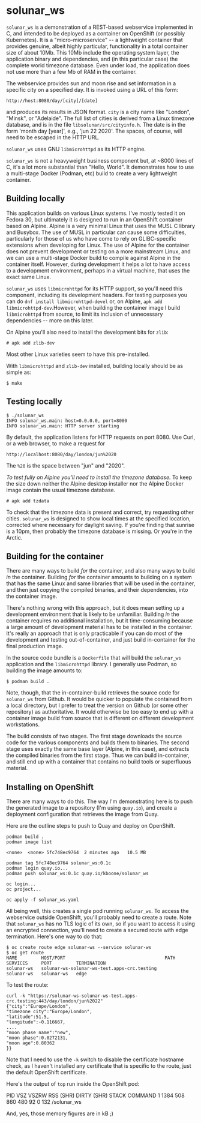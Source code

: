 # solunar\_ws

`solunar_ws` is a demonstration of a REST-based webservice implemented in C,
and intended to be deployed as a container on OpenShift (or possibly
Kubernetes). It is a "micro-microservice" -- a lightweight container that
provides genuine, albeit highly particular, functionality in a total
container size of about 10Mb. This 10Mb include the operating system layer,
the application binary and dependencies, and (in this particular case) the
complete world timezone database. Even under load, the application does not
use more than a few Mb of RAM in the container.

The webservice provides sun and moon rise and set information in a specific
city on a specified day. It is invoked using a URL of this form:

    http://host:8080/day/[city]/[date]

and produces its results in JSON format. `city` is a city name like "London",
"Minsk", or "Adelaide".
The full list of cities is derived from a Linux timezone database, and is in
the file `libsolunar/src/cityinfo.h`. The date is in the form 'month day
[year]', e.g., 'jun 22 2020'. The spaces, of course, will need to be escaped
in the HTTP URL.

`solunar_ws` uses GNU `libmicrohttpd` as its HTTP engine. 

`solunar_ws` is not a heavyweight business component but, at ~8000 lines of
C, it's a lot more substantial than "Hello, World". It demonstrates how to
use a multi-stage Docker (Podman, etc) build to create a very lightweight
container.

## Building locally

This application builds on various Linux systems. I've mostly tested it on
Fedora 30, but ultimately it is designed to run in an OpenShift container
based on Alpine.  Alpine is a very minimal Linux that uses the MUSL C
library and Busybox.  The use of MUSL in particular can cause some
difficulties, particularly for those of us who have come to rely on
GLIBC-specific extensions when developing for Linux. The use of Alpine for
the container does not prevent development or testing on a more mainstream
Linux, and we can use a multi-stage Docker build to compile against Alpine
in the container itself. However, during development it helps a lot to have
access to a development environment, perhaps in a virtual machine, that uses
the exact same Linux.

`solunar_ws` uses `libmicrohttpd` for its HTTP support, so you'll need this
component, including its development headers. For testing purposes you can
do `dnf install libmicrohttpd-devel` or, on Alpine, `apk add
libmicrohttpd-dev`.However, when building the container image I build
`libmicrohttpd` from  source, to limit its inclusion of unnecessary
dependencies -- more on this later.

On Alpine you'll also need to install the development bits for `zlib`:

    # apk add zlib-dev

Most other Linux varieties seem to have this pre-installed.

With `libmicrohttpd` and `zlib-dev` installed, building locally should 
be as simple as:

    $ make

## Testing locally

    $ ./solunar_ws
    INFO solunar_ws.main: host=0.0.0.0, port=8080
    INFO solunar_ws.main: HTTP server starting

By default, the application listens for HTTP requests on port 8080.
Use Curl, or a web browser, to make a request for

    http://localhost:8080/day/london/jun%2020

The `%20` is the space between "jun" and "2020".

*To test fully on Alpine you'll need to install the timezone database.*
To keep the size down neither the Alpine desktop installer nor the Alpine
Docker image contain the usual timezone database. 

    # apk add tzdata

To check that the timezone data is present and correct, try requesting other
cities. `solunar_ws` is designed to show local times at the specified
location, corrected where necessary for daylight saving. If you're finding
that sunrise is a 10pm, then probably the timezone database is missing. Or
you're in the Arctic.

## Building for the container 

There are many ways to build _for_ the container, and also many ways
to build _in_ the container. Building _for_ the container amounts to
building on a system that has the same Linux and same libraries that
will be used in the container, and then just copying the compiled
binaries, and their dependencies, into the container image.

There's nothing wrong with this approach, but it does mean setting up a
development environment that is likely to be unfamiliar. Building _in_ the
container requires no additional installation, but it time-consuming because
a large amount of development material has to be installed in the container.
It's really an approach that is only practicable if you can do most of the
development and testing out-of-container, and just build in-container for
the final production image.

In the source code bundle is a `Dockerfile` that will build the `solunar_ws`
application and the `libmicrohttpd` library. I generally use Podman, so
building the image amounts to:

    $ podman build .

Note, though, that the in-container-build retrieves the source code for
`solunar_ws` from Github. It would be quicker to populate the 
contained from a local directory, but I prefer to treat the version
on Github (or some other repository) as authoritative. It would otherwise
be too easy to end up with a container image build from source that
is different on different development workstations.

The build consists of two stages. The first stage downloads the source
code for the various components and builds them to binaries. The 
second stage uses exactly the same base layer (Alpine, in this case),
and extracts the compiled binaries from the first stage. Thus we
can build in-container, and still end up with a container that contains
no build tools or superfluous material. 

## Installing on OpenShift 

There are many ways to do this. The way I'm demonstrating here is
to push the generated image to a repository (I'm using
`quay.io`), and create a deployment configuration that retrieves
the image from Quay.

Here are the outline steps to push to Quay and deploy on OpenShift.

    podman build .
    podman image list 

    <none>  <none> 5fc748ec9764  2 minutes ago   10.5 MB
    
    podman tag 5fc748ec9764 solunar_ws:0.1c
    podman login quay.io...
    podman push solunar_ws:0.1c quay.io/kboone/solunar_ws

    oc login...
    oc project...

    oc apply -f solunar_ws.yaml

All being well, this creates a single pod running `solunar_ws`. To access
the webservice outside OpenShift, you'll probably need to create a route.
Note that `solunar_ws` has no TLS logic of its own, so if you want to access
it using an encrypted connection, you'll need to create a secured route with
edge termination. Here's one way to do that:

    $ oc create route edge solunar-ws --service solunar-ws
    $ oc get route
    NAME         HOST/PORT                                     PATH      SERVICES     PORT         TERMINATION   
    solunar-ws   solunar-ws-solunar-ws-test.apps-crc.testing             solunar-ws   solunar-ws   edge         

To test the route:

    curl -k "https://solunar-ws-solunar-ws-test.apps-crc.testing:443/day/london/jun%2022"
    {"city":"Europe/London",
    "timezone city":"Europe/London",
    "latitude":51.5,
    "longitude":-0.116667,
    ....
    "moon phase name":"new",
    "moon phase":0.0272131,
    "moon age":0.80362
    }}

Note that I need to use the `-k` switch to disable the certificate hostname
check, as I haven't installed any certificate that is specific to the 
route, just the default OpenShift certificate. 

Here's the output of `top` run inside the OpenShift pod:

 PID   VSZ    VSZRW RSS (SHR) DIRTY (SHR) STACK COMMAND
    1  1384   508   860   480    92     0   132 /solunar_ws

And, yes, those memory figures are in kB ;)



